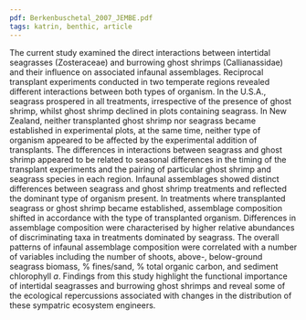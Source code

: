 ```yaml
---
pdf: Berkenbuschetal_2007_JEMBE.pdf
tags: katrin, benthic, article
---
```

The current study examined the direct interactions between intertidal seagrasses (Zosteraceae) and burrowing ghost shrimps (Callianassidae) and their influence on associated infaunal assemblages. Reciprocal transplant experiments conducted in two temperate regions revealed different interactions between both types of organism. In the U.S.A., seagrass prospered in all treatments, irrespective of the presence of ghost shrimp, whilst ghost shrimp declined in plots containing seagrass. In New Zealand, neither transplanted ghost shrimp nor seagrass became established in experimental plots, at the same time, neither type of organism appeared to be affected by the experimental addition of transplants. The differences in interactions between seagrass and ghost shrimp appeared to be related to seasonal differences in the timing of the transplant experiments and the pairing of particular ghost shrimp and seagrass species in each region. Infaunal assemblages showed distinct differences between seagrass and ghost shrimp treatments and reflected the dominant type of organism present. In treatments where transplanted seagrass or ghost shrimp became established, assemblage composition shifted in accordance with the type of transplanted organism. Differences in assemblage composition were characterised by higher relative abundances of discriminating taxa in treatments dominated by seagrass. The overall patterns of infaunal assemblage composition were correlated with a number of variables including the number of shoots, above-, below-ground seagrass biomass, % fines/sand, % total organic carbon, and sediment chlorophyll *a*. Findings from this study highlight the functional importance of intertidal seagrasses and burrowing ghost shrimps and reveal some of the ecological repercussions associated with changes in the distribution of these sympatric ecosystem engineers.
